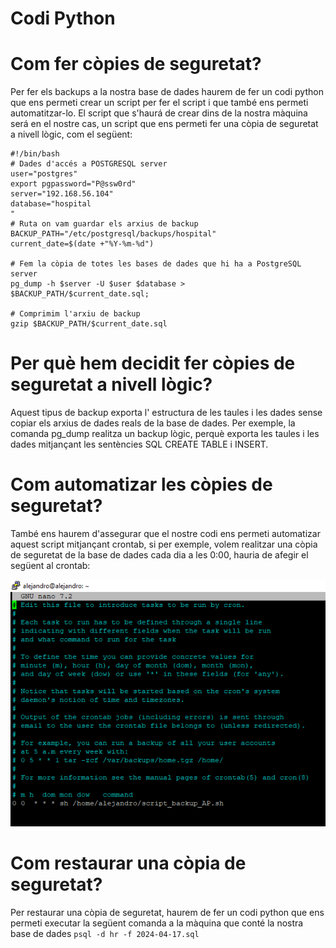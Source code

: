 # Codi Python

# Com fer còpies de seguretat?
Per fer els backups a la nostra base de dades haurem de fer un codi python que ens permeti crear un script per fer el script i que també ens permeti automatitzar-lo.
El script que s'haurá de crear dins de la nostra màquina será en el nostre cas, un script que ens permeti fer una còpia de seguretat a nivell lògic, com el següent:

```
#!/bin/bash
# Dades d'accés a POSTGRESQL server
user="postgres"
export pgpassword="P@ssw0rd"
server="192.168.56.104"
database="hospital
"
# Ruta on vam guardar els arxius de backup
BACKUP_PATH="/etc/postgresql/backups/hospital"
current_date=$(date +"%Y-%m-%d")

# Fem la còpia de totes les bases de dades que hi ha a PostgreSQL server
pg_dump -h $server -U $user $database > $BACKUP_PATH/$current_date.sql;

# Comprimim l'arxiu de backup
gzip $BACKUP_PATH/$current_date.sql

```
# Per què hem decidit fer còpies de seguretat a nivell lògic?
Aquest tipus de backup exporta l' estructura de les taules i les dades sense copiar els arxius de dades reals de la base de dades. Per exemple, la comanda pg_dump realitza un backup lògic, perquè exporta les taules i les dades mitjançant les sentències SQL CREATE TABLE i INSERT.

# Com automatizar les còpies de seguretat?
També ens haurem d'assegurar que el nostre codi ens permeti automatizar aquest script mitjançant crontab, si per exemple, volem realitzar una còpia de seguretat de la base de dades cada dia a les 0:00, hauria de
afegir el següent al crontab:

![crontab_img](images/crontab.png)

# Com restaurar una còpia de seguretat?
Per restaurar una còpia de seguretat, haurem de fer un codi python que ens permeti executar la següent comanda a la màquina que conté la nostra base de dades
`psql -d hr -f 2024-04-17.sql`




